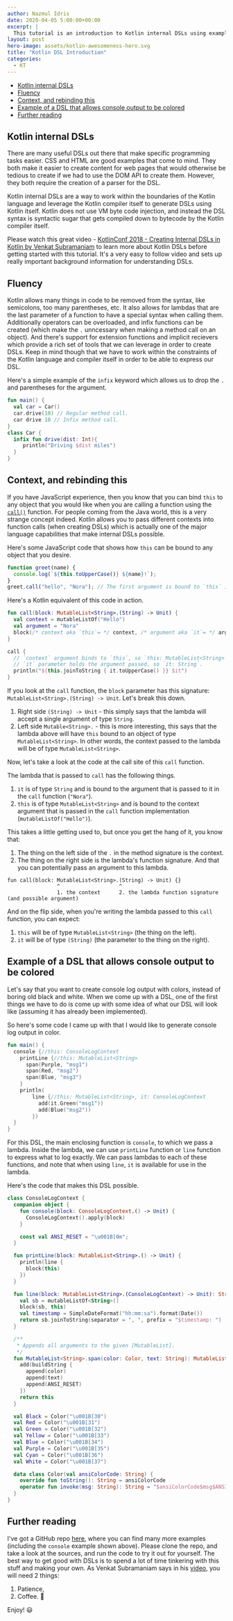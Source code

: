 ```yaml
---
author: Nazmul Idris
date: 2020-04-05 5:00:00+00:00
excerpt: |
  This tutorial is an introduction to Kotlin internal DSLs using examples.
layout: post
hero-image: assets/kotlin-awesomeness-hero.svg
title: "Kotlin DSL Introduction"
categories:
  - KT
---
```


<!-- START doctoc generated TOC please keep comment here to allow auto update -->
<!-- DON'T EDIT THIS SECTION, INSTEAD RE-RUN doctoc TO UPDATE -->


- [Kotlin internal DSLs](#kotlin-internal-dsls)
- [Fluency](#fluency)
- [Context, and rebinding this](#context-and-rebinding-this)
- [Example of a DSL that allows console output to be colored](#example-of-a-dsl-that-allows-console-output-to-be-colored)
- [Further reading](#further-reading)

<!-- END doctoc generated TOC please keep comment here to allow auto update -->

## Kotlin internal DSLs

There are many useful DSLs out there that make specific programming tasks easier. CSS and HTML are good examples that
come to mind. They both make it easier to create content for web pages that would otherwise be tedious to create if we
had to use the DOM API to create them. However, they both require the creation of a parser for the DSL.

Kotlin internal DSLs are a way to work within the boundaries of the Kotlin language and leverage the Kotlin compiler
itself to generate DSLs using Kotlin itself. Kotlin does not use VM byte code injection, and instead the DSL syntax is
syntactic sugar that gets compiled down to bytecode by the Kotlin compiler itself.

Please watch this great video -
[KotlinConf 2018 - Creating Internal DSLs in Kotlin by Venkat Subramaniam](https://www.youtube.com/watch?v=JzTeAM8N1-o)
to learn more about Kotlin DSLs before getting started with this tutorial. It's a very easy to follow video and sets up
really important background information for understanding DSLs.

## Fluency

Kotlin allows many things in code to be removed from the syntax, like semicolons, too many parentheses, etc. It also
allows for lambdas that are the last parameter of a function to have a special syntax when calling them. Additionally
operators can be overloaded, and infix functions can be created (which make the `.` unncessary when making a method call
on an object). And there's support for extension functions and implicit recievers which provide a rich set of tools that
we can leverage in order to create DSLs. Keep in mind though that we have to work within the constraints of the Kotlin
language and compiler itself in order to be able to express our DSL.

Here's a simple example of the `infix` keyword which allows us to drop the `.` and parentheses for the argument.

```kotlin
fun main() {
  val car = Car()
  car.drive(10) // Regular method call.
  car drive 10 // Infix method call.
}
class Car {
  infix fun drive(dist: Int){
     println("Driving $dist miles")
  }
}
```

## Context, and rebinding this

If you have JavaScript experience, then you know that you can bind `this` to any object that you would like when you are
calling a function using the
[`call()`](https://developer.mozilla.org/en-US/docs/Web/JavaScript/Reference/Global_Objects/Function/call) function. For
people coming from the Java world, this is a very strange concept indeed. Kotlin allows you to pass different contexts
into function calls (when creating DSLs) which is actually one of the major language capabilities that make internal
DSLs possible.

Here's some JavaScript code that shows how `this` can be bound to any object that you desire.

```javascript
function greet(name) {
  console.log(`${this.toUpperCase()} ${name}!`);
}
greet.call("hello", "Nora"); // The first argument is bound to `this` in the call to `greet()`.
```

Here's a Kotlin equivalent of this code in action.

```kotlin
fun call(block: MutableList<String>.(String) -> Unit) {
  val context = mutableListOf("Hello")
  val argument = "Nora"
  block(/* context aka `this`= */ context, /* argument aka `it`= */ argument)
}

call {
  // `context` argument binds to `this`, so `this: MutableList<String>`.
  // `it` parameter holds the argument passed, so `it: String`.
  println("${this.joinToString { it.toUpperCase() }} $it")
}
```

If you look at the `call` function, the `block` parameter has this signature: `MutableList<String>.(String) -> Unit`.
Let's break this down.

1. Right side `(String) -> Unit` - this simply says that the lambda will accept a single argument of type `String`.
2. Left side `Mutable<String>.` - this is more interesting, this says that the lambda above will have `this` bound to an
   object of type `MutableList<String>`. In other words, the context passed to the lambda will be of type
   `MutableList<String>`.

Now, let's take a look at the code at the call site of this `call` function.

The lambda that is passed to `call` has the following things.

1. `it` is of type `String` and is bound to the argument that is passed to it in the `call` function (`"Nora"`).
2. `this` is of type `MutableList<String>` and is bound to the context argument that is passed in the `call` function
   implementation (`mutableListOf("Hello")`).

This takes a little getting used to, but once you get the hang of it, you know that:

1. The thing on the left side of the `.` in the method signature is the context.
2. The thing on the right side is the lambda's function signature. And that you can potentially pass an argument to this
   lambda.

```text
fun call(block: MutableList<String>.(String) -> Unit) {}
                ^                   ^
                1. the context      2. the lambda function signature (and possible argument)
```

And on the flip side, when you're writing the lambda passed to this `call` function, you can expect:

1. `this` will be of type `MutableList<String>` (the thing on the left).
2. `it` will be of type `(String)` (the parameter to the thing on the right).

## Example of a DSL that allows console output to be colored

Let's say that you want to create console log output with colors, instead of boring old black and white. When we come up
with a DSL, one of the first things we have to do is come up with some idea of what our DSL will look like (assuming it
has already been implemented).

So here's some code I came up with that I would like to generate console log output in color.

```kotlin
fun main() {
  console {//this: ConsoleLogContext
    printLine {//this: MutableList<String>
      span(Purple, "msg1")
      span(Red, "msg2")
      span(Blue, "msg3")
    }
    println(
        line {//this: MutableList<String>, it: ConsoleLogContext
          add(it.Green("msg1"))
          add(Blue("msg2"))
        })
  }
}
```

For this DSL, the main enclosing function is `console`, to which we pass a lambda. Inside the lambda, we can use
`printLine` function or `line` function to express what to log exactly. We can pass lambdas to each of these functions,
and note that when using `line`, `it` is available for use in the lambda.

Here's the code that makes this DSL possible.

```kotlin
class ConsoleLogContext {
  companion object {
    fun console(block: ConsoleLogContext.() -> Unit) {
      ConsoleLogContext().apply(block)
    }

    const val ANSI_RESET = "\u001B[0m";
  }

  fun printLine(block: MutableList<String>.() -> Unit) {
    println(line {
      block(this)
    })
  }

  fun line(block: MutableList<String>.(ConsoleLogContext) -> Unit): String {
    val sb = mutableListOf<String>()
    block(sb, this)
    val timestamp = SimpleDateFormat("hh:mm:sa").format(Date())
    return sb.joinToString(separator = ", ", prefix = "$timestamp: ")
  }

  /**
   * Appends all arguments to the given [MutableList].
   */
  fun MutableList<String>.span(color: Color, text: String): MutableList<String> {
    add(buildString {
      append(color)
      append(text)
      append(ANSI_RESET)
    })
    return this
  }

  val Black = Color("\u001B[30")
  val Red = Color("\u001B[31")
  val Green = Color("\u001B[32")
  val Yellow = Color("\u001B[33")
  val Blue = Color("\u001B[34")
  val Purple = Color("\u001B[35")
  val Cyan = Color("\u001B[36")
  val White = Color("\u001B[37")

  data class Color(val ansiColorCode: String) {
    override fun toString(): String = ansiColorCode
    operator fun invoke(msg: String): String = "$ansiColorCode$msg$ANSI_RESET"
  }
}
```

## Further reading

I've got a GitHub repo [here](https://github.com/nazmulidris/kt-scratch/tree/master/src/main/kotlin/dsl), where you can
find many more examples (including the `console` example shown above). Please clone the repo, and take a look at the
sources, and run the code to try it out for yourself. The best way to get good with DSLs is to spend a lot of time
tinkering with this stuff and making your own. As Venkat Subramaniam says in his
[video](https://www.youtube.com/watch?v=JzTeAM8N1-o), you will need 2 things:

1. Patience,
2. Coffee. 🤣

Enjoy! 😃
